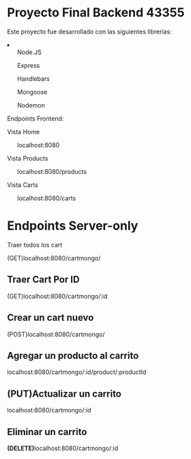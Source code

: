 <div>
<h1>Proyecto Final Backend 43355</h1>
<p> Este proyecto fue desarrollado con las siguientes librerias:</p>
    <li>
    <ul>Node.JS</ul>
    <ul>Express</ul>
    <ul>Handlebars</ul>
    <ul>Mongoose</ul>
    <ul>Nodemon</ul>
    </li>

<p> Endpoints Frontend:</p>
    <p>Vista Home</p>
    <ul>localhost:8080</ul>
    <p> Vista Products</p>
        <ul>localhost:8080/products</ul>
    <p>Vista Carts</p>
<ul>localhost:8080/carts</ul>

<h1>Endpoints Server-only</h1>
    <p>Traer todos los cart</p>
    <p>(GET)localhost:8080/cartmongo/</p>
    <h2>Traer Cart Por ID</h2>
    <p>(GET)localhost:8080/cartmongo/:id </p>
    <h2>Crear un cart nuevo</h2>
    <p>(POST)localhost:8080/cartmongo/</p>
    <h2>Agregar un producto al carrito</h2>
    <p>localhost:8080/cartmongo/:id/product/:productId</p>
    <h2>(PUT)Actualizar un carrito</h2>
    <p>localhost:8080/cartmongo/:id</p>
    <h2>Eliminar un carrito</h2>
    <p><b style="#f03c15">(DELETE)</b>localhost:8080/cartmongo/:id</p>